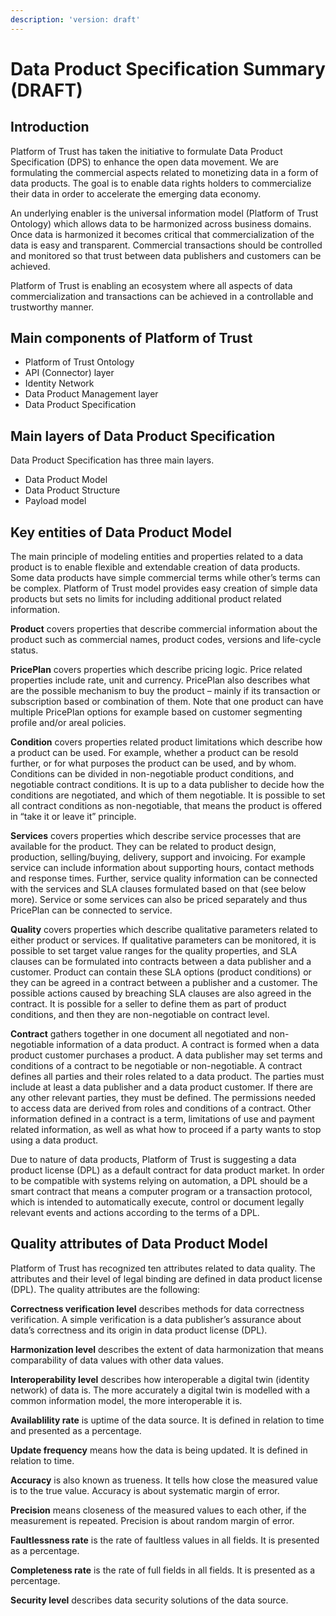 ```yaml
---
description: 'version: draft'
---
```


# Data Product Specification Summary \(DRAFT\)

## Introduction

Platform of Trust has taken the initiative to formulate Data Product Specification (DPS) to enhance the open data movement. We are formulating the commercial aspects related to monetizing data in a form of data products. The goal is to enable data rights holders to commercialize their data in order to accelerate the emerging data economy.

An underlying enabler is the universal information model (Platform of Trust Ontology) which allows data to be harmonized across business domains. Once data is harmonized it becomes critical that commercialization of the data is easy and transparent. Commercial transactions should be controlled and monitored so that trust between data publishers and customers can be achieved.

Platform of Trust is enabling an ecosystem where all aspects of data commercialization and transactions can be achieved in a controllable and trustworthy manner.

## Main components of Platform of Trust

* Platform of Trust Ontology
* API (Connector) layer
* Identity Network
* Data Product Management layer
* Data Product Specification

## Main layers of Data Product Specification

Data Product Specification has three main layers. 
* Data Product Model 
* Data Product Structure 
* Payload model

## Key entities of Data Product Model

The main principle of modeling entities and properties related to a data product is to enable flexible and extendable creation of data products. Some data products have simple commercial terms while other’s terms can be complex. Platform of Trust model provides easy creation of simple data products but sets no limits for including additional product related information.

**Product** covers properties that describe commercial information about the product such as commercial names, product codes, versions and life-cycle status.

**PricePlan** covers properties which describe pricing logic. Price related properties include rate, unit and currency. PricePlan also describes what are the possible mechanism to buy the product – mainly if its transaction or subscription based or combination of them. Note that one product can have multiple PricePlan options for example based on customer segmenting profile and/or areal policies.

**Condition** covers properties related product limitations which describe how a product can be used. For example, whether a product can be resold further, or for what purposes the product can be used, and by whom. Conditions can be divided in non-negotiable product conditions, and negotiable contract conditions. It is up to a data publisher to decide how the conditions are negotiated, and which of them negotiable. It is possible to set all contract conditions as non-negotiable, that means the product is offered in “take it or leave it” principle.

**Services** covers properties which describe service processes that are available for the product. They can be related to product design, production, selling/buying, delivery, support and invoicing. For example service can include information about supporting hours, contact methods and response times. Further, service quality information can be connected with the services and SLA clauses formulated based on that (see below more). Service or some services can also be priced separately and thus PricePlan can be connected to service.

**Quality** covers properties which describe qualitative parameters related to either product or services. If qualitative parameters can be monitored, it is possible to set target value ranges for the quality properties, and SLA clauses can be formulated into contracts between a data publisher and a customer. Product can contain these SLA options (product conditions) or they can be agreed in a contract between a publisher and a customer. The possible actions caused by breaching SLA clauses are also agreed in the contract. It is possible for a seller to define them as part of product conditions, and then they are non-negotiable on contract level.

**Contract** gathers together in one document all negotiated and non-negotiable information of a data product. A contract is formed when a data product customer purchases a product. A data publisher may set terms and conditions of a contract to be negotiable or non-negotiable. A contract defines all parties and their roles related to a data product. The parties must include at least a data publisher and a data product customer. If there are any other relevant parties, they must be defined. The permissions needed to access data are derived from roles and conditions of a contract. Other information defined in a contract is a term, limitations of use and payment related information, as well as what how to proceed if a party wants to stop using a data product.

Due to nature of data products, Platform of Trust is suggesting a data product license (DPL) as a default contract for data product market. In order to be compatible with systems relying on automation, a DPL should be a smart contract that means a computer program or a transaction protocol, which is intended to automatically execute, control or document legally relevant events and actions according to the terms of a DPL.

## Quality attributes of Data Product Model

Platform of Trust has recognized ten attributes related to data quality. The attributes and their level of legal binding are defined in data product license (DPL). The quality attributes are the following:

**Correctness verification level** describes methods for data correctness verification. A simple verification is a data publisher’s assurance about data’s correctness and its origin in data product license (DPL).

**Harmonization level** describes the extent of data harmonization that means comparability of data values with other data values.

**Interoperability level** describes how interoperable a digital twin (identity network) of data is. The more accurately a digital twin is modelled with a common information model, the more interoperable it is.

**Availablility rate** is uptime of the data source. It is defined in relation to time and presented as a percentage.

**Update frequency** means how the data is being updated. It is defined in relation to time.

**Accuracy** is also known as trueness. It tells how close the measured value is to the true value. Accuracy is about systematic margin of error.

**Precision** means closeness of the measured values to each other, if the measurement is repeated. Precision is about random margin of error.

**Faultlessness rate** is the rate of faultless values in all fields. It is presented as a percentage.

**Completeness rate** is the rate of full fields in all fields. It is presented as a percentage.

**Security level** describes data security solutions of the data source.
